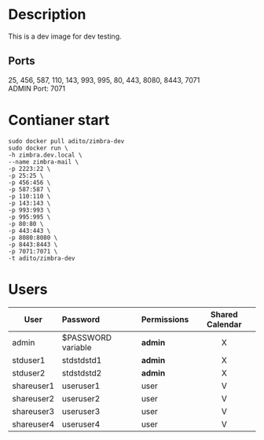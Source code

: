 # Description
This is a dev image for dev testing.

## Ports
25, 456, 587, 110, 143, 993, 995, 80, 443, 8080, 8443, 7071 \
ADMIN Port: 7071

# Contianer start

    sudo docker pull adito/zimbra-dev
    sudo docker run \
    -h zimbra.dev.local \
    --name zimbra-mail \
    -p 2223:22 \
    -p 25:25 \
    -p 456:456 \
    -p 587:587 \
    -p 110:110 \
    -p 143:143 \
    -p 993:993 \
    -p 995:995 \
    -p 80:80 \
    -p 443:443 \
    -p 8080:8080 \
    -p 8443:8443 \
    -p 7071:7071 \
    -t adito/zimbra-dev

# Users

| User          | Password           | Permissions  | Shared Calendar    |
| ------------- |:-------------      |:-------------|:------------------:|
| admin         | $PASSWORD variable |**admin**     |X                   | 
| stduser1      | stdstdstd1         |**admin**     |X                   |
| stduser2      | stdstdstd2         |**admin**     |X                   |
| shareuser1    | useruser1          |user          |V                   |
| shareuser2    | useruser2          |user          |V                   |
| shareuser3    | useruser3          |user          |V                   |
| shareuser4    | useruser4          |user          |V                   |